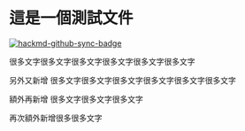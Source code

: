 # 這是一個測試文件

[![hackmd-github-sync-badge](https://hackmd.io/9hLYfYQOSF6DTgjg1CRIPg/badge)](https://hackmd.io/9hLYfYQOSF6DTgjg1CRIPg)


很多文字很多文字很多文字很多文字很多文字很多文字

另外又新增 很多文字很多文字很多文字很多文字很多文字很多文字

額外再新增 很多文字很多文字很多文字

再次額外新增很多很多文字